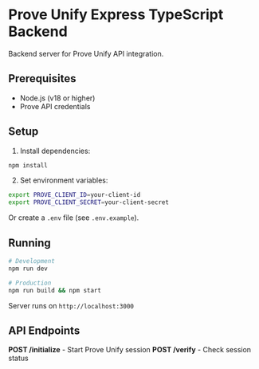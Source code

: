 # Prove Unify Express TypeScript Backend

Backend server for Prove Unify API integration.

## Prerequisites

- Node.js (v18 or higher)
- Prove API credentials

## Setup

1. Install dependencies:

```bash
npm install
```

2. Set environment variables:

```bash
export PROVE_CLIENT_ID=your-client-id
export PROVE_CLIENT_SECRET=your-client-secret
```

Or create a `.env` file (see `.env.example`).

## Running

```bash
# Development
npm run dev

# Production
npm run build && npm start
```

Server runs on `http://localhost:3000`

## API Endpoints

**POST /initialize** - Start Prove Unify session
**POST /verify** - Check session status
